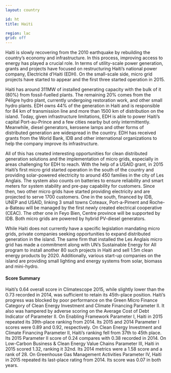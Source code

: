 ```yaml
---
layout: country

id: ht
title: Haiti

region: lac
grid: off
---
```

Haiti is slowly recovering from the 2010 earthquake by rebuilding the country’s economy and infrastructure. In this process, improving access to energy has played a crucial role. In terms of utility-scale power generation, grants and projects have focused on restructuring Haiti’s national power company, Electricité d’Haiti (EDH). On the small-scale side, micro grid projects have started to appear and the first three started operation in 2015. 

Haiti has around 311MW of installed generating capacity with the bulk of it (80%) from fossil-fuelled plants. The remaining 20% comes from the Péligre hydro plant, currently undergoing restoration work, and other small hydro plants. EDH owns 44% of the generation in Haiti and is responsible for 84 km of transmission line and more than 1500 km of distribution on the island. Today, given infrastructure limitations, EDH is able to power Haiti’s capital Port-au-Prince and a few cities nearby but only intermittently. Meanwhile, diesel generators, kerosene lamps and other forms of distributed generation are widespread in the country. EDH has received grants from the World Bank, IDB and other international organizations to help the company improve its infrastructure. 

All of this has created interesting opportunities for clean distributed generation solutions and the implementation of micro grids, especially in areas challenging for EDH to reach. With the help of a USAID grant, in 2015 Haiti’s first micro grid started operation in the south of the country and providing solar-powered electricity to around 450 families in the city of Les Anglais. The system also counts on batteries to ensure reliability and smart meters for system stability and pre-pay capability for customers. Since then, two other micro grids have started providing electricity and are projected to serve 1700 customers. One in the south, financed by IDB, UNEP and USAID, linking 3 small towns Coteaux, Port-a-Piment and Roche-a-Bateau will be managed by the first newly created electrical cooperative (CEAC). The other one in Feyo Bien, Centre province will be supported by IDB. Both micro grids are powered by hybrid PV-diesel generators. 

While Haiti does not currently have a specific legislation mandating micro grids, private companies seeking opportunities to expand distributed generation in the island. The same firm that installed the Les Anglais micro grid has made a commitment along with UN’s Sustainable Energy for All program to install another 80 such projects in Haiti and sell 1.5m clean energy products by 2020. Additionally, various start-up companies on the island are providing small lighting and energy systems from solar, biomass and mini-hydro. 

#### Score Summary 

Haiti’s 0.64 overall score in Climatescope 2015, while slightly lower than the 0.73 recorded in 2014, was sufficient to retain its 45th-place position.
Haiti’s progress was blocked by poor performance on the Green Micro Finance Category of Clean Energy Investment and Climate Financing Parameter II. It also was hampered by adverse scoring on the Average Cost of Debt Indicator of Parameter II.
On Enabling Framework Parameter I, Haiti in 2015 repeated its 39th-place ranking from 2014. Its 2015 and 2014 Parameter I scores were 0.89 and 0.92, respectively.
On Clean Energy Investment and Climate Financing Parameter II, Haiti’s ranking fell from 37th to 45th place. Its 2015 Parameter II score of 0.24 compares with 0.38 recorded in 2014.
On Low-Carbon Business & Clean Energy Value Chains Parameter III, Haiti in 2015 scored 1.32, ranking it 32nd. Its 2014 metrics were a 1.58 score and a rank of 28.
On Greenhouse Gas Management Activities Parameter IV, Haiti in 2015 repeated its last-place rating from 2014. Its score was 0.07 in both years.
